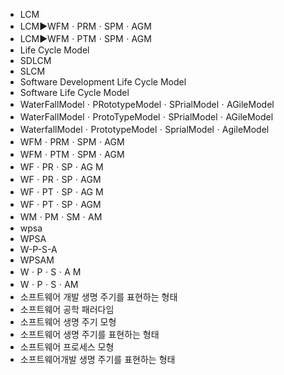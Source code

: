﻿- LCM
- LCM▶️WFMㆍPRMㆍSPMㆍAGM
- LCM▶️WFMㆍPTMㆍSPMㆍAGM
- Life Cycle Model
- SDLCM
- SLCM
- Software Development Life Cycle Model
- Software Life Cycle Model
- WaterFallModelㆍPRototypeModelㆍSPrialModelㆍAGileModel
- WaterFallModelㆍProtoTypeModelㆍSPrialModelㆍAGileModel
- WaterfallModelㆍPrototypeModelㆍSprialModelㆍAgileModel
- WFMㆍPRMㆍSPMㆍAGM
- WFMㆍPTMㆍSPMㆍAGM
- WFㆍPRㆍSPㆍAG M
- WFㆍPRㆍSPㆍAGM
- WFㆍPTㆍSPㆍAG M
- WFㆍPTㆍSPㆍAGM
- WMㆍPMㆍSMㆍAM
- wpsa
- WPSA
- W-P-S-A
- WPSAM
- WㆍPㆍSㆍA M
- WㆍPㆍSㆍAM
- 소프트웨어 개발 생명 주기를 표현하는 형태
- 소프트웨어 공학 패러다임
- 소프트웨어 생명 주기 모형
- 소프트웨어 생명 주기를 표현하는 형태
- 소프트웨어 프로세스 모형
- 소프트웨어개발 생명 주기를 표현하는 형태
